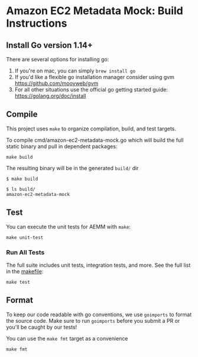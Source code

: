 # Amazon EC2 Metadata Mock: Build Instructions

## Install Go version 1.14+

There are several options for installing go:

1. If you're on mac, you can simply `brew install go`
2. If you'd like a flexible go installation manager consider using gvm https://github.com/moovweb/gvm
3. For all other situations use the official go getting started guide: https://golang.org/doc/install

## Compile

This project uses `make` to organize compilation, build, and test targets.

To compile cmd/amazon-ec2-metadata-mock.go which will build the full static binary and pull in dependent packages:
```
make build
```

The resulting binary will be in the generated `build/` dir

```
$ make build

$ ls build/
amazon-ec2-metadata-mock
```

## Test

You can execute the unit tests for AEMM with `make`:

```
make unit-test
```


### Run All Tests

The full suite includes unit tests, integration tests, and more. See the full list in the [makefile](https://github.com/aws/amazon-ec2-metadata-mock/blob/master/Makefile): 

```
make test
```

## Format

To keep our code readable with go conventions, we use `goimports` to format the source code.
Make sure to run `goimports` before you submit a PR or you'll be caught by our tests! 

You can use the `make fmt` target as a convenience
```
make fmt
```
